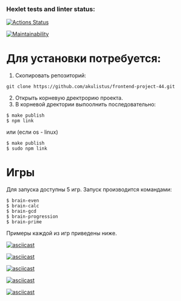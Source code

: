 ### Hexlet tests and linter status:
[![Actions Status](https://github.com/akulistus/frontend-project-44/actions/workflows/hexlet-check.yml/badge.svg)](https://github.com/akulistus/frontend-project-44/actions)

[![Maintainability](https://api.codeclimate.com/v1/badges/da21700f19656061241f/maintainability)](https://codeclimate.com/github/akulistus/frontend-project-44/maintainability)

# Для установки потребуется: 
1. Cкопировать репозиторий:
```
git clone https://github.com/akulistus/frontend-project-44.git
```
2. Открыть корневую дректрорию проекта.
3. В корневой дректории выпоолнить последовательно:
```
$ make publish
$ npm link
```
или (если os - linux)
```
$ make publish
$ sudo npm link
```
# Игры
Для запуска доступны 5 игр.
Запуск производится командами:
```
$ brain-even
$ brain-calc
$ brain-gcd
$ brain-progression
$ brain-prime
```
Примеры каждой из игр приведены ниже.

[![asciicast](https://asciinema.org/a/AxyqrmJQpEYMaWpFAizAlltG7.svg)](https://asciinema.org/a/AxyqrmJQpEYMaWpFAizAlltG7)

[![asciicast](https://asciinema.org/a/AxyqrmJQpEYMaWpFAizAlltG7.svg)](https://asciinema.org/a/AxyqrmJQpEYMaWpFAizAlltG7)

[![asciicast](https://asciinema.org/a/AxyqrmJQpEYMaWpFAizAlltG7.svg)](https://asciinema.org/a/AxyqrmJQpEYMaWpFAizAlltG7)

[![asciicast](https://asciinema.org/a/AxyqrmJQpEYMaWpFAizAlltG7.svg)](https://asciinema.org/a/AxyqrmJQpEYMaWpFAizAlltG7)

[![asciicast](https://asciinema.org/a/AxyqrmJQpEYMaWpFAizAlltG7.svg)](https://asciinema.org/a/AxyqrmJQpEYMaWpFAizAlltG7)